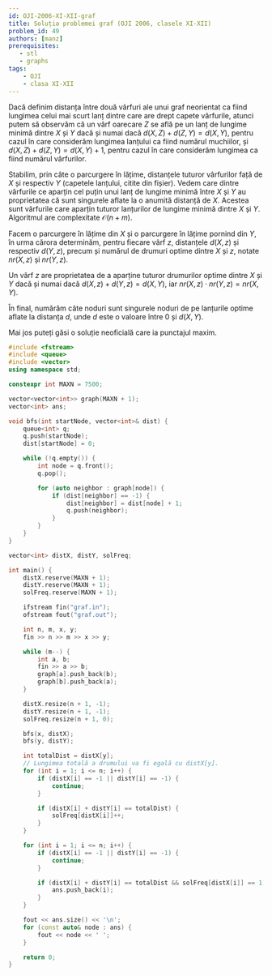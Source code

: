 ```yaml
---
id: OJI-2006-XI-XII-graf
title: Soluția problemei graf (OJI 2006, clasele XI-XII)
problem_id: 49
authors: [manz]
prerequisites:
   - stl
   - graphs
tags:
    - OJI
    - clasa XI-XII
---
```



Dacă definim distanța între două vârfuri ale unui graf neorientat ca fiind
lungimea celui mai scurt lanț dintre care are drept capete vârfurile, atunci
putem să observăm că un vârf oarecare $Z$ se află pe un lanț de lungime minimă
dintre $X$ și $Y$ dacă și numai dacă $d(X,Z) + d(Z,Y) = d(X,Y)$, pentru cazul în
care considerăm lungimea lanțului ca fiind numărul muchiilor, și $d(X,Z) +
d(Z,Y) = d(X,Y) + 1$, pentru cazul în care considerăm lungimea ca fiind numărul
vârfurilor.

Stabilim, prin câte o parcurgere în lățime, distanțele tuturor vârfurilor față
de $X$ și respectiv $Y$ (capetele lanțului, citite din fișier). Vedem care
dintre vârfurile ce aparțin cel puțin unui lanț de lungime minimă între $X$ și
$Y$ au proprietatea că sunt singurele aflate la o anumită distanță de $X$.
Acestea sunt vârfurile care aparțin tuturor lanțurilor de lungime minimă dintre
$X$ și $Y$. Algoritmul are complexitate $\mathcal{O}(n + m)$.
    
Facem o parcurgere în lățime din $X$ și o parcurgere în lățime pornind din $Y$,
în urma cărora determinăm, pentru fiecare vârf $z$, distanțele $d(X,z)$ și
respectiv $d(Y,z)$, precum și numărul de drumuri optime dintre $X$ și $z$,
notate $nr(X,z)$ și $nr(Y,z)$.

Un vârf $z$ are proprietatea de a aparține tuturor drumurilor optime dintre $X$
și $Y$ dacă și numai dacă $d(X,z) + d(Y,z) = d(X,Y)$, iar $nr(X,z) \cdot nr(Y,z)
= nr(X,Y)$.

În final, numărăm câte noduri sunt singurele noduri de pe lanțurile optime
aflate la distanța $d$, unde $d$ este o valoare între 0 și $d(X, Y)$.

Mai jos puteți găsi o soluție neoficială care ia punctajul maxim.

```cpp
#include <fstream>
#include <queue>
#include <vector>
using namespace std;

constexpr int MAXN = 7500;

vector<vector<int>> graph(MAXN + 1);
vector<int> ans;

void bfs(int startNode, vector<int>& dist) {
    queue<int> q;
    q.push(startNode);
    dist[startNode] = 0;

    while (!q.empty()) {
        int node = q.front();
        q.pop();

        for (auto neighbor : graph[node]) {
            if (dist[neighbor] == -1) {
                dist[neighbor] = dist[node] + 1;
                q.push(neighbor);
            }
        }
    }
}

vector<int> distX, distY, solFreq;

int main() {
    distX.reserve(MAXN + 1);
    distY.reserve(MAXN + 1);
    solFreq.reserve(MAXN + 1);

    ifstream fin("graf.in");
    ofstream fout("graf.out");

    int n, m, x, y;
    fin >> n >> m >> x >> y;

    while (m--) {
        int a, b;
        fin >> a >> b;
        graph[a].push_back(b);
        graph[b].push_back(a);
    }

    distX.resize(n + 1, -1);
    distY.resize(n + 1, -1);
    solFreq.resize(n + 1, 0);

    bfs(x, distX);
    bfs(y, distY);

    int totalDist = distX[y];
    // Lungimea totală a drumului va fi egală cu distX[y].
    for (int i = 1; i <= n; i++) {
        if (distX[i] == -1 || distY[i] == -1) {
            continue;
        }

        if (distX[i] + distY[i] == totalDist) {
            solFreq[distX[i]]++;
        }
    }

    for (int i = 1; i <= n; i++) {
        if (distX[i] == -1 || distY[i] == -1) {
            continue;
        }

        if (distX[i] + distY[i] == totalDist && solFreq[distX[i]] == 1) {
            ans.push_back(i);
        }
    }

    fout << ans.size() << '\n';
    for (const auto& node : ans) {
        fout << node << ' ';
    }

    return 0;
}
```
